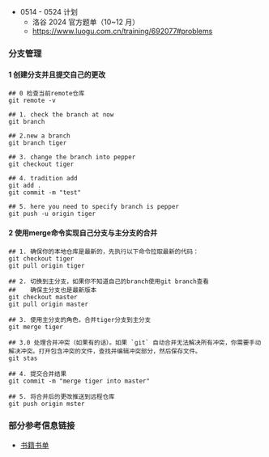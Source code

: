 
- 0514 - 0524 计划
    - 洛谷 2024 官方题单（10~12 月）
    - https://www.luogu.com.cn/training/692077#problems

### 分支管理

#### 1 创建分支并且提交自己的更改

```shell
## 0 检查当前remote仓库
git remote -v

## 1. check the branch at now 
git branch 

## 2.new a branch
git branch tiger

## 3. change the branch into pepper
git checkout tiger

## 4. tradition add
git add .
git commit -m "test"

## 5. here you need to specify branch is pepper
git push -u origin tiger 

```

####  2 使用merge命令实现自己分支与主分支的合并

```shell
## 1. 确保你的本地仓库是最新的，先执行以下命令拉取最新的代码：
git checkout tiger 
git pull origin tiger

## 2. 切换到主分支，如果你不知道自己的branch使用git branch查看
##    确保主分支也是最新版本
git checkout master
git pull origin master 

## 3. 使用主分支的角色，合并tiger分支到主分支
git merge tiger

## 3.0 处理合并冲突（如果有的话）。如果 `git` 自动合并无法解决所有冲突，你需要手动解决冲突。打开包含冲突的文件，查找并编辑冲突部分，然后保存文件。
git stas

## 4. 提交合并结果
git commit -m "merge tiger into master"

## 5. 将合并后的更改推送到远程仓库
git push origin mster

```



### 部分参考信息链接
- [书籍书单](https://github.com/SZU-ITer/CS-Books-PDF)



